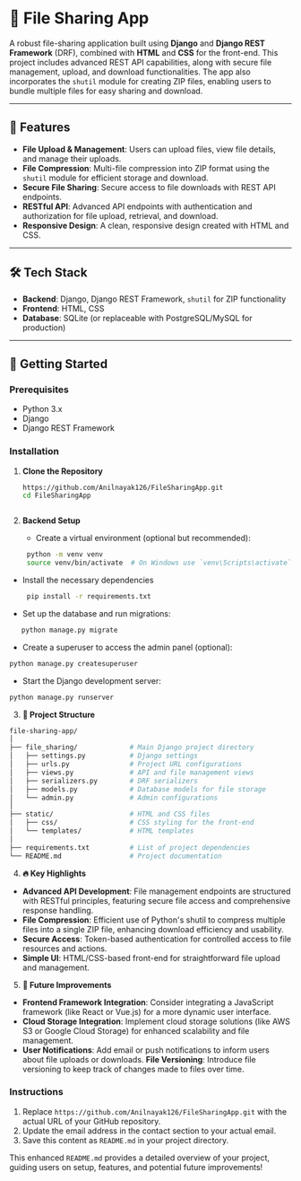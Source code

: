 # 📁 File Sharing App

A robust file-sharing application built using **Django** and **Django REST Framework** (DRF), combined with **HTML** and **CSS** for the front-end. This project includes advanced REST API capabilities, along with secure file management, upload, and download functionalities. The app also incorporates the `shutil` module for creating ZIP files, enabling users to bundle multiple files for easy sharing and download.

---

## 📌 Features

- **File Upload & Management**: Users can upload files, view file details, and manage their uploads.
- **File Compression**: Multi-file compression into ZIP format using the `shutil` module for efficient storage and download.
- **Secure File Sharing**: Secure access to file downloads with REST API endpoints.
- **RESTful API**: Advanced API endpoints with authentication and authorization for file upload, retrieval, and download.
- **Responsive Design**: A clean, responsive design created with HTML and CSS.

---

## 🛠️ Tech Stack

- **Backend**: Django, Django REST Framework, `shutil` for ZIP functionality
- **Frontend**: HTML, CSS
- **Database**: SQLite (or replaceable with PostgreSQL/MySQL for production)

---

## 🚀 Getting Started

### Prerequisites

- Python 3.x
- Django
- Django REST Framework

### Installation

1. **Clone the Repository**

   ```bash
   https://github.com/Anilnayak126/FileSharingApp.git
   cd FileSharingApp



2. **Backend Setup**
   - Create a virtual environment (optional but recommended):
   ```bash
    python -m venv venv
    source venv/bin/activate  # On Windows use `venv\Scripts\activate`
- Install the necessary dependencies
   ```bash
    pip install -r requirements.txt
 - Set up the database and run migrations:
 ```bash
    python manage.py migrate
```
- Create a superuser to access the admin panel (optional):
```bash
python manage.py createsuperuser
```
- Start the Django development server:
```bash
python manage.py runserver
```

3. **📂 Project Structure**
 ```bash
file-sharing-app/
│
├── file_sharing/             # Main Django project directory
│   ├── settings.py           # Django settings
│   ├── urls.py               # Project URL configurations
│   ├── views.py              # API and file management views
│   ├── serializers.py        # DRF serializers
│   ├── models.py             # Database models for file storage
│   └── admin.py              # Admin configurations
│
├── static/                   # HTML and CSS files
│   ├── css/                  # CSS styling for the front-end
│   └── templates/            # HTML templates
│
├── requirements.txt          # List of project dependencies
└── README.md                 # Project documentation
```
4. **🔥 Key Highlights**

- **Advanced API Development**: File management endpoints are structured with RESTful principles, featuring secure file access and comprehensive response handling.
- **File Compression**: Efficient use of Python's shutil to compress multiple files into a single ZIP file, enhancing download efficiency and usability.
- **Secure Access**: Token-based authentication for controlled access to file resources and actions.
- **Simple UI**: HTML/CSS-based front-end for straightforward file upload and management.

5. **📝 Future Improvements**
- **Frontend Framework Integration**: Consider integrating a JavaScript framework (like React or Vue.js) for a more dynamic user interface.
- **Cloud Storage Integration**: Implement cloud storage solutions (like AWS S3 or Google Cloud Storage) for enhanced scalability and file management.
- **User Notifications**: Add email or push notifications to inform users about file uploads or downloads.
**File Versioning**: Introduce file versioning to keep track of changes made to files over time.
   


### Instructions
1. Replace `https://github.com/Anilnayak126/FileSharingApp.git` with the actual URL of your GitHub repository.
2. Update the email address in the contact section to your actual email.
3. Save this content as `README.md` in your project directory.

This enhanced `README.md` provides a detailed overview of your project, guiding users on setup, features, and potential future improvements!

   

